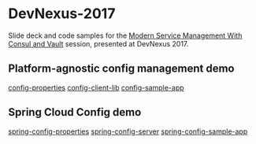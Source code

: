 DevNexus-2017
=============
Slide deck and code samples for the 
[Modern Service Management With Consul and Vault](http://devnexus.com/s/devnexus2017/presentations/17234) session, 
presented at DevNexus 2017.

Platform-agnostic config management demo
----------------------------------------
[config-properties](https://github.com/steve-perkins/config-properties)
[config-client-lib](https://github.com/steve-perkins/config-client-lib)
[config-sample-app](https://github.com/steve-perkins/config-sample-app)

Spring Cloud Config demo
------------------------
[spring-config-properties](https://github.com/steve-perkins/spring-config-properties)
[spring-config-server](https://github.com/steve-perkins/spring-config-server)
[spring-config-sample-app](https://github.com/steve-perkins/spring-config-sample-app)


